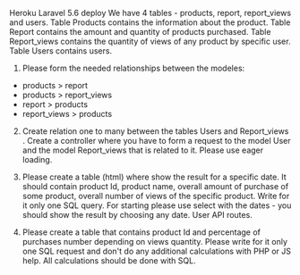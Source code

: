 Heroku Laravel 5.6 deploy 
We have 4 tables - products, report, report_views and users.
Table Products contains the information about the product.
Table Report contains the amount and quantity of products purchased.
Table Report_views contains the quantity of views of any product by specific user.
Table Users contains users.

1. Please form the needed relationships between the modeles:
- products > report
- products > report_views
- report > products
- report_views > products

2. Сreate relation one to many between the tables Users and Report_views . Create a controller where you have to form a request to the model User and the model Report_views that is related to it. Please use eager loading.

3. Please create a table (html) where show the result for a specific date. It should contain product Id, product name, overall amount of purchase of some product, overall number of views of the specific product. Write for it only one SQL query. For starting please use select with the dates - you should show the result by choosing any date. User API routes.

4. Please create a table that contains product Id and percentage of purchases number depending on views quantity. Please write for it only one SQL request and don't do any additional calculations with PHP or JS help. All calculations should be done with SQL.
